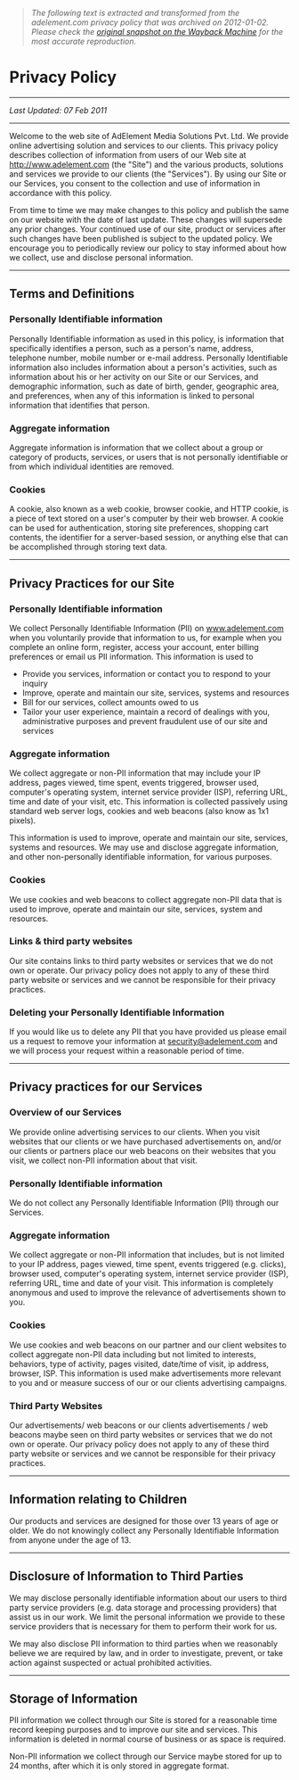 > *The following text is extracted and transformed from the adelement.com privacy policy that was archived on 2012-01-02. Please check the [original snapshot on the Wayback Machine](https://web.archive.org/web/20120102222112id_/http%3A//adelement.com/company/privacy) for the most accurate reproduction.*

# Privacy Policy

* * *

_Last Updated: 07 Feb 2011_

* * *

Welcome to the web site of AdElement Media Solutions Pvt. Ltd. We provide online advertising solution and services to our clients. This privacy policy describes collection of information from users of our Web site at http://www.adelement.com (the "Site") and the various products, solutions and services we provide to our clients (the "Services"). By using our Site or our Services, you consent to the collection and use of information in accordance with this policy.

From time to time we may make changes to this policy and publish the same on our website with the date of last update. These changes will supersede any prior changes. Your continued use of our site, product or services after such changes have been published is subject to the updated policy. We encourage you to periodically review our policy to stay informed about how we collect, use and disclose personal information.

* * *

## Terms and Definitions

### Personally Identifiable information

Personally Identifiable information as used in this policy, is information that specifically identifies a person, such as a person's name, address, telephone number, mobile number or e-mail address. Personally Identifiable information also includes information about a person's activities, such as information about his or her activity on our Site or our Services, and demographic information, such as date of birth, gender, geographic area, and preferences, when any of this information is linked to personal information that identifies that person.

### Aggregate information

Aggregate information is information that we collect about a group or category of products, services, or users that is not personally identifiable or from which individual identities are removed.

### Cookies

A cookie, also known as a web cookie, browser cookie, and HTTP cookie, is a piece of text stored on a user's computer by their web browser. A cookie can be used for authentication, storing site preferences, shopping cart contents, the identifier for a server-based session, or anything else that can be accomplished through storing text data.

* * *

## Privacy Practices for our Site

### Personally Identifiable information

We collect Personally Identifiable Information (PII) on www.adelement.com when you voluntarily provide that information to us, for example when you complete an online form, register, access your account, enter billing preferences or email us PII information. This information is used to 

  * Provide you services, information or contact you to respond to your inquiry
  * Improve, operate and maintain our site, services, systems and resources
  * Bill for our services, collect amounts owed to us
  * Tailor your user experience, maintain a record of dealings with you, administrative purposes and prevent fraudulent use of our site and services



### Aggregate information

We collect aggregate or non-PII information that may include your IP address, pages viewed, time spent, events triggered, browser used, computer's operating system, internet service provider (ISP), referring URL, time and date of your visit, etc. This information is collected passively using standard web server logs, cookies and web beacons (also know as 1x1 pixels).

This information is used to improve, operate and maintain our site, services, systems and resources. We may use and disclose aggregate information, and other non-personally identifiable information, for various purposes.

### Cookies

We use cookies and web beacons to collect aggregate non-PII data that is used to improve, operate and maintain our site, services, system and resources.

### Links & third party websites

Our site contains links to third party websites or services that we do not own or operate. Our privacy policy does not apply to any of these third party website or services and we cannot be responsible for their privacy practices.

### Deleting your Personally Identifiable Information

If you would like us to delete any PII that you have provided us please email us a request to remove your information at security@adelement.com and we will process your request within a reasonable period of time.

* * *

## Privacy practices for our Services

### Overview of our Services

We provide online advertising services to our clients. When you visit websites that our clients or we have purchased advertisements on, and/or our clients or partners place our web beacons on their websites that you visit, we collect non-PII information about that visit.

### Personally Identifiable information

We do not collect any Personally Identifiable Information (PII) through our Services.

### Aggregate information

We collect aggregate or non-PII information that includes, but is not limited to your IP address, pages viewed, time spent, events triggered (e.g. clicks), browser used, computer's operating system, internet service provider (ISP), referring URL, time and date of your visit. This information is completely anonymous and used to improve the relevance of advertisements shown to you.

### Cookies

We use cookies and web beacons on our partner and our client websites to collect aggregate non-PII data including but not limited to interests, behaviors, type of activity, pages visited, date/time of visit, ip address, browser, ISP. This information is used make advertisements more relevant to you and or measure success of our or our clients advertising campaigns.

### Third Party Websites

Our advertisements/ web beacons or our clients advertisements / web beacons maybe seen on third party websites or services that we do not own or operate. Our privacy policy does not apply to any of these third party website or services and we cannot be responsible for their privacy practices.

* * *

## Information relating to Children

Our products and services are designed for those over 13 years of age or older. We do not knowingly collect any Personally Identifiable Information from anyone under the age of 13.

* * *

## Disclosure of Information to Third Parties

We may disclose personally identifiable information about our users to third party service providers (e.g. data storage and processing providers) that assist us in our work. We limit the personal information we provide to these service providers that is necessary for them to perform their work for us.

We may also disclose PII information to third parties when we reasonably believe we are required by law, and in order to investigate, prevent, or take action against suspected or actual prohibited activities.

* * *

## Storage of Information

PII information we collect through our Site is stored for a reasonable time record keeping purposes and to improve our site and services. This information is deleted in normal course of business or as space is required.

Non-PII information we collect through our Service maybe stored for up to 24 months, after which it is only stored in aggregate format.
